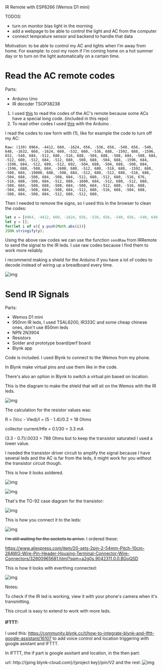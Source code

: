 IR Remote with ESP8266 (Wemos D1 mini)

TODOS:
* turn on monitor bias light in the morning
* add a webpage to be able to control the light and AC from the computer 
* connect temprature sensor and backend to handle that data


Motivation: to be able to control my AC and lights when I'm away from home.
For example: to cool my room if I'm coming home on a hot summer day or to turn on the light automatically on a certain time.

# Read the AC remote codes
Parts: 
* Arduino Uno
* IR decoder TSOP38238 

1. I used [this](https://www.analysir.com/blog/2014/03/19/air-conditioners-problems-recording-long-infrared-remote-control-signals-arduino/) to read the codes of the AC's remote because some ACs have a special long code.  (included in this repo)
2. To read other codes I used [this](https://github.com/z3t0/Arduino-IRremote) with the Arduino .

I read the codes to raw form with (1), like for example the code to turn off my AC: 

```
Raw: (139) 8964, -4412, 660, -1624, 656, -536, 656, -540, 656, -540, 648, -1632, 660, -1624, 660, -532, 660, -536, 688, -1592, 688, -1596, 652, -540, 684, -512, 680, -516, 688, -504, 688, -508, 684, -508, 684, -512, 680, -512, 684, -512, 688, -508, 688, -504, 688, -1596, 684, -1596, 684, -512, 680, -512, 692, -504, 688, -504, 688, -508, 684, -1596, 688, -508, 684, -1600, 680, -512, 680, -516, 688, -1592, 688, -508, 684, -19800, 688, -508, 684, -512, 680, -512, 680, -516, 688, -504, 688, -508, 684, -508, 684, -512, 680, -512, 680, -516, 676, -516, 688, -508, 684, -512, 680, -1600, 684, -512, 680, -512, 688, -508, 684, -508, 688, -508, 684, -508, 684, -512, 680, -516, 688, -504, 688, -508, 684, -508, 684, -512, 680, -516, 688, -504, 688, -508, 684, -508, 684, -512, 680, -512, 680, 
```

Then I needed to remove the signs, so I used this in the browser to clean the codes:

```javascript
let x = [8964, -4412, 660, -1624, 656, -536, 656, -540, 656, -540, 648, -1632, 660, -1624, 660, -532, 660, -536, 688, -1592, 688, -1596, 652, -540, 684, -512, 680, -516, 688, -504, 688, -508, 684, -508, 684, -512, 680, -512, 684, -512, 688, -508, 688, -504, 688, -1596, 684, -1596, 684, -512, 680, -512, 692, -504, 688, -504, 688, -508, 684, -1596, 688, -508, 684, -1600, 680, -512, 680, -516, 688, -1592, 688, -508, 684, -19800, 688, -508, 684, -512, 680, -512, 680, -516, 688, -504, 688, -508, 684, -508, 684, -512, 680, -512, 680, -516, 676, -516, 688, -508, 684, -512, 680, -1600, 684, -512, 680, -512, 688, -508, 684, -508, 688, -508, 684, -508, 684, -512, 680, -516, 688, -504, 688, -508, 684, -508, 684, -512, 680, -516, 688, -504, 688, -508, 684, -508, 684, -512, 680, -512, 680];
let y = [];
for(let i of x){ y.push(Math.abs(i))}
JSON.stringify(y);
```

Using the above raw codes we can use the function `sendRaw` from IRRemote to send the signal to the IR leds. I use raw codes because I find them to work more reliably. 

I recommend making a shield for the Arduino if you have a lot of codes to decode instead of wiring up a breadboard every time.

![img](https://i.imgur.com/cy1pZi0.jpg)



# Send IR Signals 

Parts: 

* Wemos D1 mini
* 950nm IR leds, I used TSAL6200, IR333C and some cheap chinese ones, don't use 850nm leds 
* NPN 2N3904
* Resistors 
* Solder and prototype board/perf board
* Blynk app 

Code is included. I used Blynk to connect to the Wemos from my phone.

In Blynk make virtual pins and use them like in the code.

There's also an option in Blynk to switch a virtual pin based on location. 



This is the diagram to make the shield that will sit on the Wemos with the IR leds.

![img](https://i.imgur.com/PwBHFYo.png)

The calculation for the resistor values was:

R = (Vcc - Vled)/I = (5 - 1.4)/0.2 = 18 Ohms

collector current/Hfe = 0.1/30 = 3.3 mA

(3.3 - 0.7)/.0033 = 788 Ohms but to keep the transistor saturated I used a lower value. 

I needed the transistor driver circuit to amplify the signal because I have several leds and the AC is far from the leds, it might work for you without the transistor circuit though.

This is how it looks soldered. 

![img](https://i.imgur.com/tAC3zU7.jpg)

![img](https://i.imgur.com/ZABONEF.jpg)



That's the TO-92 case diagram for the transistor:

![img](https://i.imgur.com/KKn0yhk.png)



This is how you connect it to the leds: 

![img](https://i.imgur.com/dC13auG.jpg)



~~I'm still waiting for the sockets to arrive.~~ I ordered these:

https://www.aliexpress.com/item/20-sets-2pin-2-54mm-Pitch-10cm-26AWG-Wire-Pin-Header-Housing-Terminal-Connector-Wire-Connectors/32800965681.html?spm=a2g0s.9042311.0.0.BGoQSD

This is how it looks with everthing connected: 

![img](https://i.imgur.com/5qhm5xV.jpg)

Notes:

To check if the IR led is working, view it with your phone's camera when it's transmitting. 

This circuit is easy to extend to work with more leds. 

#### IFTTT:
I used this: https://community.blynk.cc/t/how-to-integrate-blynk-and-ifttt-google-assistant/16107 to add voice control and location triggering with google asistant and IFTTT. 

In IFTTT, the if part is google assitant and location, in the then part:

url: http://{ping blynk-cloud.com}/{project key}/pin/V2
and the rest: 
![img](https://i.imgur.com/PVK1lbt.png)
